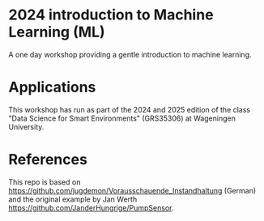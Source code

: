 # 2024 introduction to Machine Learning (ML)

A one day workshop providing a gentle introduction to machine learning.

# Applications

This workshop has run as part of the 2024 and 2025 edition of the class "Data Science for Smart Environments" (GRS35306) at Wageningen University.

# References

This repo is based on https://github.com/jugdemon/Vorausschauende_Instandhaltung (German) and the original example by Jan Werth https://github.com/JanderHungrige/PumpSensor.
